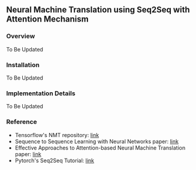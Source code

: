 ## Neural Machine Translation using Seq2Seq with Attention Mechanism

### Overview
To Be Updated

### Installation
To Be Updated

### Implementation Details
To Be Updated

### Reference
- Tensorflow's NMT repository: [link](https://github.com/tensorflow/nmt)
- Sequence to Sequence Learning with Neural Networks paper: [link](https://arxiv.org/abs/1409.3215)
- Effective Approaches to Attention-based Neural Machine Translation paper: [link](https://arxiv.org/abs/1508.04025)
- Pytorch's Seq2Seq Tutorial: [link](https://pytorch.org/tutorials/intermediate/seq2seq_translation_tutorial.html)
